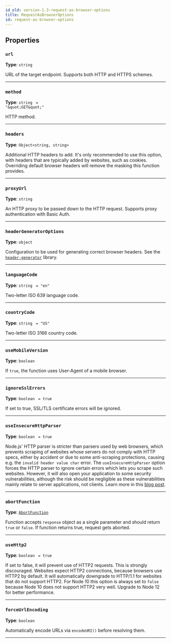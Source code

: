 ```yaml
---
id_old: version-1.3-request-as-browser-options
title: RequestAsBrowserOptions
id: request-as-browser-options
---
```


<a name="requestasbrowseroptions"></a>

## Properties

### `url`

**Type**: `string`

URL of the target endpoint. Supports both HTTP and HTTPS schemes.

---

### `method`

**Type**: `string` <code> = &quot;\&quot;GET\&quot;&quot;</code>

HTTP method.

---

### `headers`

**Type**: `Object<string, string>`

Additional HTTP headers to add. It's only recommended to use this option, with headers that are typically added by websites, such as cookies.
Overriding default browser headers will remove the masking this function provides.

---

### `proxyUrl`

**Type**: `string`

An HTTP proxy to be passed down to the HTTP request. Supports proxy authentication with Basic Auth.

---

### `headerGeneratorOptions`

**Type**: `object`

Configuration to be used for generating correct browser headers. See the [`header-generator`](https://github.com/apify/header-generator) library.

---

### `languageCode`

**Type**: `string` <code> = &quot;en&quot;</code>

Two-letter ISO 639 language code.

---

### `countryCode`

**Type**: `string` <code> = &quot;US&quot;</code>

Two-letter ISO 3166 country code.

---

### `useMobileVersion`

**Type**: `boolean`

If `true`, the function uses User-Agent of a mobile browser.

---

### `ignoreSslErrors`

**Type**: `boolean` <code> = true</code>

If set to true, SSL/TLS certificate errors will be ignored.

---

### `useInsecureHttpParser`

**Type**: `boolean` <code> = true</code>

Node.js' HTTP parser is stricter than parsers used by web browsers, which prevents scraping of websites whose servers do not comply with HTTP specs,
either by accident or due to some anti-scraping protections, causing e.g. the `invalid header value char` error. The `useInsecureHttpParser` option
forces the HTTP parser to ignore certain errors which lets you scrape such websites. However, it will also open your application to some security
vulnerabilities, although the risk should be negligible as these vulnerabilities mainly relate to server applications, not clients. Learn more in this
[blog post](https://snyk.io/blog/node-js-release-fixes-a-critical-http-security-vulnerability/).

---

### `abortFunction`

**Type**: [`AbortFunction`](../typedefs/abort-function)

Function accepts `response` object as a single parameter and should return `true` or `false`. If function returns true, request gets aborted.

---

### `useHttp2`

**Type**: `boolean` <code> = true</code>

If set to false, it will prevent use of HTTP2 requests. This is strongly discouraged. Websites expect HTTP2 connections, because browsers use HTTP2 by
default. It will automatically downgrade to HTTP/1.1 for websites that do not support HTTP2. For Node 10 this option is always set to `false` because
Node 10 does not support HTTP2 very well. Upgrade to Node 12 for better performance.

---

### `forceUrlEncoding`

**Type**: `boolean`

Automatically encode URLs via `encodeURI()` before resolving them.

---
